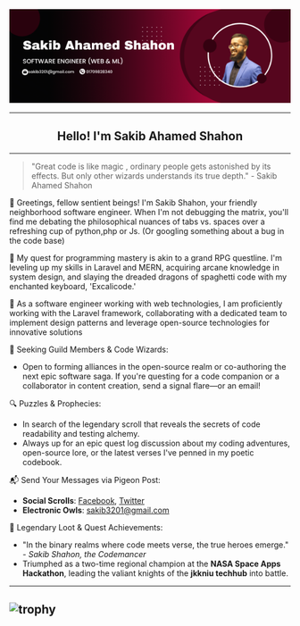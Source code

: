 <div align="center" style="width: 100%;">
  <img src="software engineer (Web & ML).png">
</div>

---

<h2 align="center"> Hello! I'm Sakib Ahamed Shahon</h2>

-----

> "Great code is like magic , ordinary people gets astonished by its effects. But only other wizards understands its true depth." - Sakib Ahamed Shahon

👋 Greetings, fellow sentient beings! I'm Sakib Shahon, your friendly neighborhood software engineer. When I'm not debugging the matrix, you'll find me debating the philosophical nuances of tabs vs. spaces over a refreshing cup of python,php or Js. (Or googling something about a bug in the code base)

🌱 My quest for programming mastery is akin to a grand RPG questline. I'm leveling up my skills in Laravel and MERN, acquiring arcane knowledge in system design, and slaying the dreaded dragons of spaghetti code with my enchanted keyboard, 'Excalicode.'

🔭 As a software engineer working with web technologies, I am proficiently working with the Laravel framework, collaborating with a dedicated team to implement design patterns and leverage open-source technologies for innovative solutions

🤝 Seeking Guild Members & Code Wizards:
- Open to forming alliances in the open-source realm or co-authoring the next epic software saga. If you're questing for a code companion or a collaborator in content creation, send a signal flare—or an email!

🔍 Puzzles & Prophecies:
- In search of the legendary scroll that reveals the secrets of code readability and testing alchemy.
- Always up for an epic quest log discussion about my coding adventures, open-source lore, or the latest verses I've penned in my poetic codebook.

📬 Send Your Messages via Pigeon Post:
- **Social Scrolls**: [Facebook](https://www.facebook.com/sakib.shahon), [Twitter](https://twitter.com/SakibShahon)
- **Electronic Owls**: sakib3201@gmail.com

🌟 Legendary Loot & Quest Achievements:
- "In the binary realms where code meets verse, the true heroes emerge." - *Sakib Shahon, the Codemancer*
- Triumphed as a two-time regional champion at the **NASA Space Apps Hackathon**, leading the valiant knights of the **jkkniu techhub** into battle.


---
![trophy](https://github-profile-trophy.vercel.app/?username=sakib3201&theme=dracula)
---
